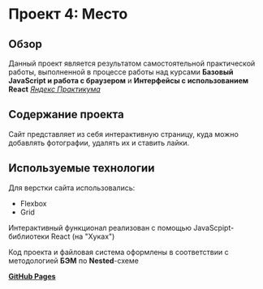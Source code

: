 # Проект 4: Место

## Обзор

Данный проект является результатом самостоятельной практической работы, выполненной в процессе работы над курсами **Базовый JavaScript и работа с браузером** и **Интерфейсы с использованием React** _[Яндекс Практикума](https://praktikum.yandex.ru/)_

## Содержание проекта

Сайт представляет из себя интерактивную страницу, куда можно добавлять фотографии, удалять их и ставить лайки.

## Используемые технологии

Для верстки сайта использовались:

- Flexbox
- Grid

Интерактивный функционал реализован с помощью JavaScpipt-библиотеки React (на "Хуках")

Код проекта и файловая система оформлены в соответствии с методологией **БЭМ** по **Nested**-схеме

**[GitHub Pages](https://berezinkonstantin.github.io/mesto/src/index.html)**
